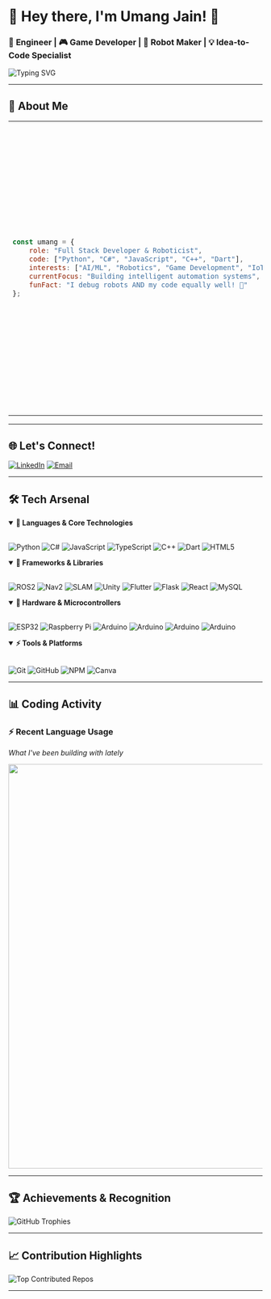 # 🚀 Hey there, I'm Umang Jain! 👋

### 🧠 **Engineer** | 🎮 **Game Developer** | 🤖 **Robot Maker** | 💡 **Idea-to-Code Specialist**

![Typing SVG](https://readme-typing-svg.herokuapp.com?font=JetBrains+Mono&size=20&duration=3000&pause=1000&color=00D9FF&width=500&lines=Building+the+future%2C+one+line+at+a+time;Turning+caffeine+into+code;Making+robots+that+think)

---

## 🌟 About Me

<table>
<tr>
<td>

```javascript
const umang = {
    role: "Full Stack Developer & Roboticist",
    code: ["Python", "C#", "JavaScript", "C++", "Dart"],
    interests: ["AI/ML", "Robotics", "Game Development", "IoT"],
    currentFocus: "Building intelligent automation systems",
    funFact: "I debug robots AND my code equally well! 🤖"
};
```

</td>
<td width="50%">

🧠 **I train machines to think**  
🎮 **Code games that fight back**  
🤖 **Build robots that deliver with style**

> *Equal parts **developer**, **dreamer**, and **debugger***  
> *Turning wild ideas into real-world automation*  
> *If it moves, blinks, or makes decisions — I've probably built it!* ✨

</td>
</tr>
</table>

---

## 🌐 Let's Connect!

[![LinkedIn](https://img.shields.io/badge/LinkedIn-0077B5?style=for-the-badge&logo=linkedin&logoColor=white&labelColor=0077B5)](https://linkedin.com/in/umangjain07)
[![Email](https://img.shields.io/badge/Gmail-D14836?style=for-the-badge&logo=gmail&logoColor=white&labelColor=D14836)](mailto:umangjainnagda@gmail.com)

---

## 🛠️ Tech Arsenal

<details open>
<summary><b>🧠 Languages & Core Technologies</b></summary>
<br>

![Python](https://img.shields.io/badge/Python-3776AB?style=for-the-badge&logo=python&logoColor=white)
![C#](https://img.shields.io/badge/C%23-239120?style=for-the-badge&logo=csharp&logoColor=white)
![JavaScript](https://img.shields.io/badge/JavaScript-F7DF1E?style=for-the-badge&logo=javascript&logoColor=black)
![TypeScript](https://img.shields.io/badge/TypeScript-007ACC?style=for-the-badge&logo=typescript&logoColor=white)
![C++](https://img.shields.io/badge/C++-00599C?style=for-the-badge&logo=c%2B%2B&logoColor=white)
![Dart](https://img.shields.io/badge/Dart-0175C2?style=for-the-badge&logo=dart&logoColor=white)
![HTML5](https://img.shields.io/badge/HTML5-E34F26?style=for-the-badge&logo=html5&logoColor=white)

</details>

<details open>
<summary><b>🚀 Frameworks & Libraries</b></summary>
<br>

![ROS2](https://img.shields.io/badge/ROS2_Humble-22314E?style=for-the-badge&logo=ros&logoColor=white)
![Nav2](https://img.shields.io/badge/ROS2_Nav2-0A66C2?style=for-the-badge&logo=ros&logoColor=white)
![SLAM](https://img.shields.io/badge/SLAM_Techniques-FF5733?style=for-the-badge&logo=mapbox&logoColor=white)
![Unity](https://img.shields.io/badge/Unity-000000?style=for-the-badge&logo=unity&logoColor=white)
![Flutter](https://img.shields.io/badge/Flutter-02569B?style=for-the-badge&logo=flutter&logoColor=white)
![Flask](https://img.shields.io/badge/Flask-000000?style=for-the-badge&logo=flask&logoColor=white)
![React](https://img.shields.io/badge/React-20232a?style=for-the-badge&logo=react&logoColor=61DAFB)
![MySQL](https://img.shields.io/badge/MySQL-4479A1?style=for-the-badge&logo=mysql&logoColor=white)

</details>

<details open>
<summary><b>🔧 Hardware & Microcontrollers</b></summary>
<br>

![ESP32](https://img.shields.io/badge/ESP32-E7352C?style=for-the-badge&logo=espressif&logoColor=white)
![Raspberry Pi](https://img.shields.io/badge/Raspberry_Pi-C51A4A?style=for-the-badge&logo=raspberry-pi&logoColor=white)
![Arduino](https://img.shields.io/badge/Arduino_Uno-00979D?style=for-the-badge&logo=arduino&logoColor=white)
![Arduino](https://img.shields.io/badge/Arduino_Mega-00979D?style=for-the-badge&logo=arduino&logoColor=white)
![Arduino](https://img.shields.io/badge/Arduino_Nano-00979D?style=for-the-badge&logo=arduino&logoColor=white)
![Arduino](https://img.shields.io/badge/Arduino_R4-00979D?style=for-the-badge&logo=arduino&logoColor=white)

</details>

<details open>
<summary><b>⚡ Tools & Platforms</b></summary>
<br>

![Git](https://img.shields.io/badge/Git-F05032?style=for-the-badge&logo=git&logoColor=white)
![GitHub](https://img.shields.io/badge/GitHub-181717?style=for-the-badge&logo=github&logoColor=white)
![NPM](https://img.shields.io/badge/NPM-CB3837?style=for-the-badge&logo=npm&logoColor=white)
![Canva](https://img.shields.io/badge/Canva-00C4CC?style=for-the-badge&logo=canva&logoColor=white)

</details>

---

## 📊 Coding Activity

### ⚡ Recent Language Usage
*What I've been building with lately*

<img src="https://wakatime.com/share/@umang_jain_07/c57532be-5c2a-4e11-8ed5-96518768fab6.svg" width="800"/>

---

## 🏆 Achievements & Recognition

![GitHub Trophies](https://github-profile-trophy.vercel.app/?username=umangjain-07&theme=algolia&no-frame=true&no-bg=false&margin-w=4&row=2&column=4)

---

## 📈 Contribution Highlights

![Top Contributed Repos](https://github-contributor-stats.vercel.app/api?username=umangjain-07&limit=5&theme=tokyonight&combine_all_yearly_contributions=true)

---
